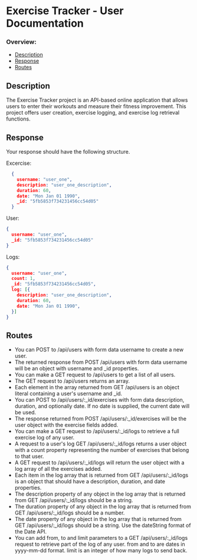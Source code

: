 # Exercise Tracker - User Documentation
### Overview:
- [Description](#description)
- [Response](#response)
- [Routes](#routes)


## Description
The Exercise Tracker project is an API-based online application that allows users to enter their workouts and measure their fitness improvement. This project offers user creation, exercise logging, and exercise log retrieval functions.

## Response
Your response should have the following structure.

Excercise: 
```json
  {
    username: "user_one",
    description: "user_one_description",
    duration: 60,
    date: "Mon Jan 01 1990",
    _id: "5fb5853f734231456cc54d05"
  }
```

User:
```json
{
  username: "user_one",
  _id: "5fb5853f734231456cc54d05"
}
```
Logs:
```json
{
  username: "user_one",
  count: 1,
  _id: "5fb5853f734231456cc54d05",
  log: [{
    description: "user_one_description",
    duration: 60,
    date: "Mon Jan 01 1990",
  }]
}
```

## Routes

* You can POST to /api/users with form data username to create a new user.
* The returned response from POST /api/users with form data username will be an object with username and _id properties.
* You can make a GET request to /api/users to get a list of all users.
* The GET request to /api/users returns an array.
* Each element in the array returned from GET /api/users is an object literal containing a user's username and _id.
* You can POST to /api/users/:_id/exercises with form data description, duration, and optionally date. If no date is supplied, the current date will be used.
* The response returned from POST /api/users/:_id/exercises will be the user object with the exercise fields added.
* You can make a GET request to /api/users/:_id/logs to retrieve a full exercise log of any user.
* A request to a user's log GET /api/users/:_id/logs returns a user object with a count property representing the number of exercises that belong to that user.
* A GET request to /api/users/:_id/logs will return the user object with a log array of all the exercises added.
* Each item in the log array that is returned from GET /api/users/:_id/logs is an object that should have a description, duration, and date properties.
* The description property of any object in the log array that is returned from GET /api/users/:_id/logs should be a string.
* The duration property of any object in the log array that is returned from GET /api/users/:_id/logs should be a number.
* The date property of any object in the log array that is returned from GET /api/users/:_id/logs should be a string. Use the dateString format of the Date API.
* You can add from, to and limit parameters to a GET /api/users/:_id/logs request to retrieve part of the log of any user. from and to are dates in yyyy-mm-dd format. limit is an integer of how many logs to send back.

